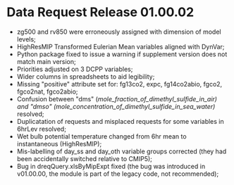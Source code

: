 <h1 class="title">Data Request Release 01.00.02</h1>

<div id="cog_post_body">
    <div id="cog_post_body">
        <ul>
	<li>
		zg500 and rv850 were erroneously assigned with dimension of model levels;</li>
	<li>
		HighResMIP Transformed Eulerian Mean variables aligned with DynVar;</li>
	<li>
		Python package fixed to issue a warning if supplement version does not match main version;</li>
	<li>
		Priorities adjusted on 3 DCPP variables;</li>
	<li>
		Wider columns in spreadsheets to aid legibility;</li>
	<li>
		Missing &quot;positive&quot; attribute set for: fg13co2, expc, fg14co2abio, fgco2, fgco2nat, fgco2abio;</li>
	<li>
		Confusion between &quot;dms&quot; (<i>mole_fraction_of_dimethyl_sulfide_in_air) and &quot;dmso&quot; (<i>mole_concentration_of_dimethyl_sulfide_in_sea_water) </i></i>resolved;</li>
	<li>
		Duplicatation of requests and misplaced requests for some variables in 6hrLev resolved;</li>
	<li>
		Wet bulb potential temperature changed from 6hr mean to instantaneous (HighResMIP);</li>
	<li>
		Mis-labelling of day_ss and day_oth variable groups corrected (they had been accidentally switched relative to CMIP5);</li>
	<li>
		Bug in dreqQuery.xlsByMipExpt fixed (the bug was introduced in v01.00.00, the module is part of the legacy code, not recommended);</li>
</ul>
<p>
	&nbsp;</p>
<p>
	&nbsp;</p>
<p>
	&nbsp;</p>
</div> <!--// end div id=cog_post_body //-->

